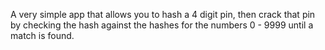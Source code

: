 A very simple app that allows you to hash a 4 digit pin, then crack that pin by checking the hash against the hashes for the numbers 0 - 9999 until a match is found.

